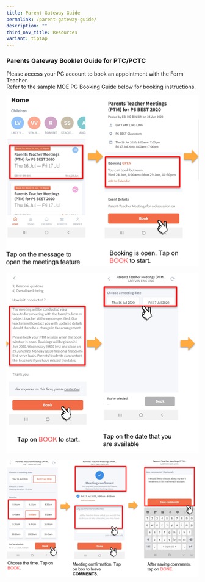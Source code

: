 ```yaml
---
title: Parent Gateway Guide
permalink: /parent-gateway-guide/
description: ""
third_nav_title: Resources
variant: tiptap
---
```

### **Parents Gateway Booklet Guide for PTC/PCTC**


Please access your PG account to book an appointment with the Form Teacher.       
Refer to the sample MOE PG Booking Guide below for booking instructions.

![](/images/PCTC%201.png)

![](/images/PCTC%202.png)

![](/images/PCTC%203.png)